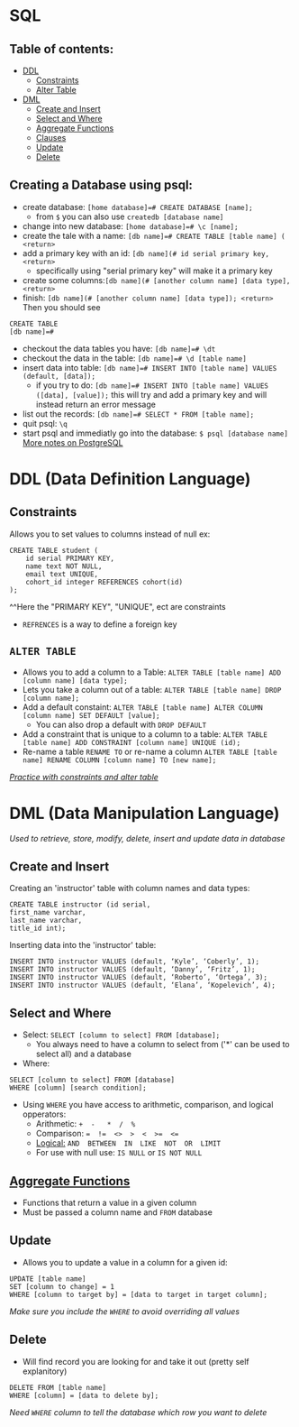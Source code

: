 # SQL
## Table of contents:
* [DDL](#DDL)
    - [Constraints](#Constraints)
    - [Alter Table](#ALTER_TABLE)
* [DML](#DML)
    - [Create and Insert](#Create_and_Insert)
    - [Select and Where](#Select_and_Where)
    - [Aggregate Functions](#Aggregate-Functions)
    - [Clauses](https://docs.google.com/presentation/d/1fuwnawYO7q12IiDzNpvEsoyUaopYsAaX8umgXuoPKYg/edit#slide=id.g14d82d5eb8_0_309)
    - [Update](#Update)
    - [Delete](#Delete)
## Creating a Database using psql:
* create database: `[home database]=# CREATE DATABASE [name];`
    - from `$` you can also use `createdb [database name]`
* change into new database: `[home database]=# \c [name];`
* create the tale with a name: `[db name]=# CREATE TABLE [table name] ( <return>`
* add a primary key with an id: `[db name](# id serial primary key, <return>`
    - specifically using "serial primary key" will make it a primary key
* create some columns:`[db name](# [another column name] [data type], <return>`
* finish: `[db name](# [another column name] [data type]); <return>`
Then you should see
```
CREATE TABLE
[db name]=#
```
* checkout the data tables you have: `[db name]=# \dt`
* checkout the data in the table: `[db name]=# \d [table name]`
* insert data into table: `[db name]=# INSERT INTO [table name] VALUES (default, [data]);`
    - if you try to do: `[db name]=# INSERT INTO [table name] VALUES ([data], [value]);`
    this will try and add a primary key and will instead return an error message
* list out the records: `[db name]=# SELECT * FROM [table name];`
* quit psql: `\q`
* start psql and immediatly go into the database: `$ psql [database name]`
[More notes on PostgreSQL](https://docs.google.com/presentation/d/167DPjLdsCqT0x-ysgWOjn7q4Y-9AcDHcO9wGPY7bgb4/edit#slide=id.gd7ac0ef0a_0_8)

# DDL (Data Definition Language)
## Constraints
Allows you to set values to columns instead of null
ex:
```
CREATE TABLE student (
    id serial PRIMARY KEY,
    name text NOT NULL,
    email text UNIQUE,
    cohort_id integer REFERENCES cohort(id)
);
```
^^Here the "PRIMARY KEY", "UNIQUE", ect are constraints
* `REFRENCES` is a way to define a foreign key


## `ALTER TABLE`
* Allows you to add a column to a Table: `ALTER TABLE [table name] ADD [column name] [data type];`
* Lets you take a column out of a table: `ALTER TABLE [table name] DROP [column name];`
* Add a default constaint: `ALTER TABLE [table name] ALTER COLUMN [column name] SET DEFAULT [value];`
    - You can also drop a default with `DROP DEFAULT`
* Add a constraint that is unique to a column to a table: `ALTER TABLE [table name] ADD CONSTRAINT [column name] UNIQUE (id);` 
* Re-name a table `RENAME TO` or re-name a column `ALTER TABLE [table name] RENAME COLUMN [column name] TO [new name];`

[*Practice with constraints and alter table*](https://docs.google.com/presentation/d/1hOQERqa5UFrENm7HXJfXxElmgdBY7jssnW3Mm4RvwWw/edit#slide=id.gf3363e556_2_28)

# DML (Data Manipulation Language)
*Used to retrieve, store, modify, delete, insert and update data in database*
## Create and Insert
Creating an 'instructor' table with column names and data types:
```
CREATE TABLE instructor (id serial, 
first_name varchar, 
last_name varchar, 
title_id int);
```
Inserting data into the 'instructor' table:
```
INSERT INTO instructor VALUES (default, ‘Kyle’, ‘Coberly’, 1);
INSERT INTO instructor VALUES (default, ‘Danny’, ‘Fritz’, 1);
INSERT INTO instructor VALUES (default, ‘Roberto’, ‘Ortega’, 3);
INSERT INTO instructor VALUES (default, ‘Elana’, ‘Kopelevich’, 4);
```

## Select and Where
* Select: `SELECT [column to select] FROM [database];`
    - You always need to have a column to select from ('*' can be used to select all) and a database
* Where:
```
SELECT [column to select] FROM [database]
WHERE [column] [search condition];  
```
* Using `WHERE` you have access to arithmetic, comparison, and logical opperators:
    - Arithmetic: `+  -   *  /  %`
    - Comparison: `=  !=  <>  >  <  >=  <=`
    - [Logical:](https://sqlzoo.net/wiki) `AND  BETWEEN  IN  LIKE  NOT  OR  LIMIT `
    - For use with null use: `IS NULL` or `IS NOT NULL`
        
## [Aggregate Functions](https://docs.google.com/presentation/d/1fuwnawYO7q12IiDzNpvEsoyUaopYsAaX8umgXuoPKYg/edit#slide=id.g14d82d5eb8_0_314)
* Functions that return a value in a given column
* Must be passed a column name and `FROM` database

## Update
* Allows you to update a value in a column for a given id:
```
UPDATE [table name]
SET [column to change] = 1
WHERE [column to target by] = [data to target in target column];
```
*Make sure you include the `WHERE` to avoid overriding all values*

## Delete
* Will find record you are looking for and take it out (pretty self explanitory)
```
DELETE FROM [table name]
WHERE [column] = [data to delete by];
```
*Need `WHERE` column to tell the database which row you want to delete*